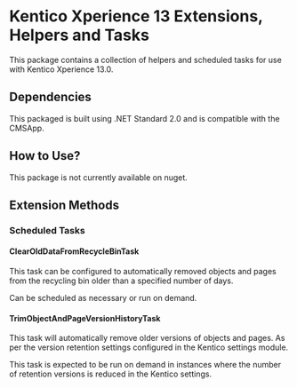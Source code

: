 # Kentico Xperience 13 Extensions, Helpers and Tasks

This package contains a collection of helpers and scheduled tasks for use with Kentico Xperience 13.0.

## Dependencies

This packaged is built using .NET Standard 2.0 and is compatible with the CMSApp.

## How to Use?

This package is not currently available on nuget.

## Extension Methods

### Scheduled Tasks

#### ClearOldDataFromRecycleBinTask

This task can be configured to automatically removed objects and pages from the recycling bin older than a specified number of days.

Can be scheduled as necessary or run on demand.

#### TrimObjectAndPageVersionHistoryTask

This task will automatically remove older versions of objects and pages. As per the version retention settings configured in the Kentico settings module.

This task is expected to be run on demand in instances where the number of retention versions is reduced in the Kentico settings.
